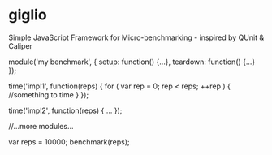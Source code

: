giglio
======

Simple JavaScript Framework for Micro-benchmarking - inspired by QUnit &amp; Caliper

module('my benchmark', {
  setup: function() {...},
  teardown: function() {...}
});

time('impl1', function(reps) {
  for ( var rep = 0; rep < reps; ++rep ) {
    //something to time
  }
});

time('impl2', function(reps) {
  ...
});

//...more modules...

var reps = 10000;
benchmark(reps);